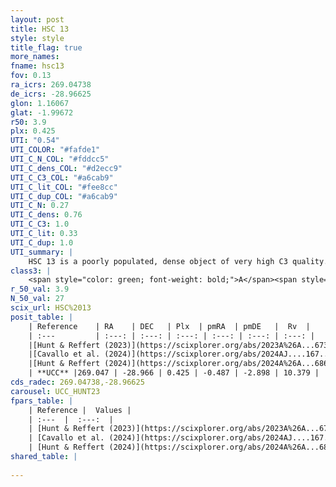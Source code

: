 ```yaml
---
layout: post
title: HSC 13
style: style
title_flag: true
more_names: 
fname: hsc13
fov: 0.13
ra_icrs: 269.04738
de_icrs: -28.96625
glon: 1.16067
glat: -1.99672
r50: 3.9
plx: 0.425
UTI: "0.54"
UTI_COLOR: "#fafde1"
UTI_C_N_COL: "#fddcc5"
UTI_C_dens_COL: "#d2ecc9"
UTI_C_C3_COL: "#a6cab9"
UTI_C_lit_COL: "#fee8cc"
UTI_C_dup_COL: "#a6cab9"
UTI_C_N: 0.27
UTI_C_dens: 0.76
UTI_C_C3: 1.0
UTI_C_lit: 0.33
UTI_C_dup: 1.0
UTI_summary: |
    HSC 13 is a poorly populated, dense object of very high C3 quality. It was recently reported in the literature.
class3: |
    <span style="color: green; font-weight: bold;">A</span><span style="color: green; font-weight: bold;">A</span>
r_50_val: 3.9
N_50_val: 27
scix_url: HSC%2013
posit_table: |
    | Reference    | RA    | DEC   | Plx  | pmRA  | pmDE   |  Rv  |
    | :---         | :---: | :---: | :---: | :---: | :---: | :---: |
    |[Hunt & Reffert (2023)](https://scixplorer.org/abs/2023A%26A...673A.114H) | 269.049 | -28.942 | 0.412 | -0.487 | -2.946 | 4.555 |
    |[Cavallo et al. (2024)](https://scixplorer.org/abs/2024AJ....167...12C) | 269.015 | -28.988 | 0.412 | -- | -- | -- |
    |[Hunt & Reffert (2024)](https://scixplorer.org/abs/2024A%26A...686A..42H) | 269.049 | -28.942 | 0.412 | -0.487 | -2.946 | 4.555 |
    | **UCC** |269.047 | -28.966 | 0.425 | -0.487 | -2.898 | 10.379 | 
cds_radec: 269.04738,-28.96625
carousel: UCC_HUNT23
fpars_table: |
    | Reference |  Values |
    | :---  |  :---:  |
    | [Hunt & Reffert (2023)](https://scixplorer.org/abs/2023A%26A...673A.114H) | `AV50=3.054, diffAV50=2.482, MOD50=11.837, logAge50=7.63` |
    | [Cavallo et al. (2024)](https://scixplorer.org/abs/2024AJ....167...12C) | `AV50=3.28, dMod50=11.34, logAge50=8.52, [Fe/H]50=-1.64` |
    | [Hunt & Reffert (2024)](https://scixplorer.org/abs/2024A%26A...686A..42H) | `MassJ=787.906` |
shared_table: |
    
---
```

